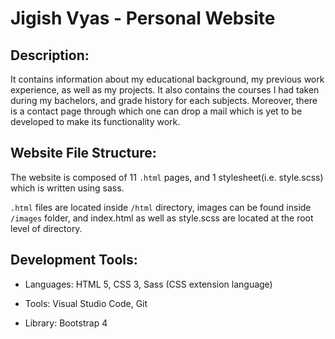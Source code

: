 # Jigish Vyas - Personal Website

## Description:

It contains information about my educational background, my previous work experience, as well as my projects. It also contains the courses I had taken during my bachelors, and grade history for each subjects. Moreover, there is a contact page through which one can drop a mail which is yet to be developed to make its functionality work.

## Website File Structure:

The website is composed of 11 `.html` pages, and 1 stylesheet(i.e. style.scss) which is written using sass. 

`.html` files are located inside `/html` directory, images can be found inside `/images` folder, and index.html as well as style.scss are located at the root level of directory.

## Development Tools:

* Languages: HTML 5, CSS 3, Sass (CSS extension language)

* Tools: Visual Studio Code, Git

* Library: Bootstrap 4